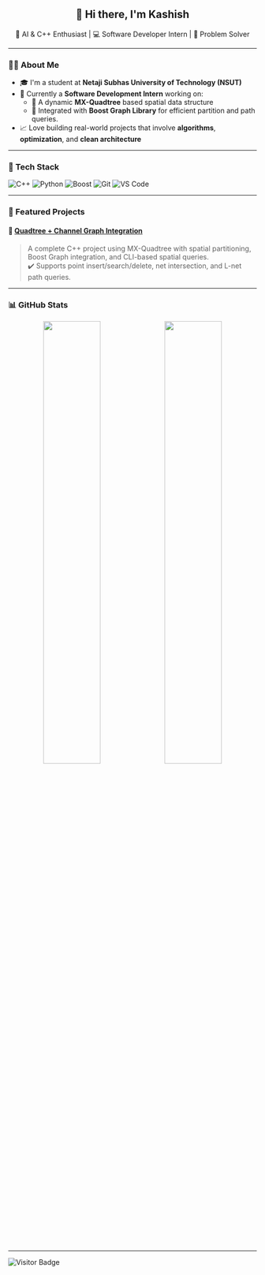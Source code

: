 <h2 align="center">👋 Hi there, I'm Kashish</h2>

<p align="center">
  🌱 AI & C++ Enthusiast | 💻 Software Developer Intern | 🚀 Problem Solver  
</p>

---

### 👩‍💻 About Me

- 🎓 I'm a student at **Netaji Subhas University of Technology (NSUT)**
- 💼 Currently a **Software Development Intern** working on:
  - 🧠 A dynamic **MX-Quadtree** based spatial data structure
  - 🔗 Integrated with **Boost Graph Library** for efficient partition and path queries.
- 📈 Love building real-world projects that involve **algorithms**, **optimization**, and **clean architecture**

---

### 🧰 Tech Stack

![C++](https://img.shields.io/badge/C++-00599C?style=for-the-badge&logo=c%2B%2B&logoColor=white)
![Python](https://img.shields.io/badge/Python-3670A0?style=for-the-badge&logo=python&logoColor=white)
![Boost](https://img.shields.io/badge/Boost-1389fd?style=for-the-badge)
![Git](https://img.shields.io/badge/Git-F05032?style=for-the-badge&logo=git&logoColor=white)
![VS Code](https://img.shields.io/badge/VS%20Code-0078d7?style=for-the-badge&logo=visual-studio-code&logoColor=white)

---

### 📂 Featured Projects

#### 📌 [Quadtree + Channel Graph Integration](https://github.com/kashish2710/Quadtree-with-channel-graph)
> A complete C++ project using MX-Quadtree with spatial partitioning, Boost Graph integration, and CLI-based spatial queries.  
✔️ Supports point insert/search/delete, net intersection, and L-net path queries.

---

### 📊 GitHub Stats

<p align="center">
  <img src="https://github-readme-stats.vercel.app/api?username=your-username&show_icons=true&theme=tokyonight" width="48%">
  <img src="https://github-readme-stats.vercel.app/api/top-langs/?username=your-username&layout=compact&theme=tokyonight" width="48%">
</p>

---




![Visitor Badge](https://visitor-badge.laobi.icu/badge?page_id=your-username.visitor-badge)
